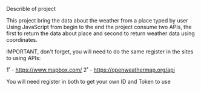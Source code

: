 Describle of project 
 
 This project bring the data about the weather from a place typed by user
 Using JavaScript from begin to the end the project consume two APIs, the first to return the data about place and second to return weather data using coordinates.

 IMPORTANT, don't forget, you will need to do the same register in the sites to using APIs:

 1˚ - https://www.mapbox.com/
 2˚ - https://openweathermap.org/api

 You will need register in both to get your own ID and Token to use 
